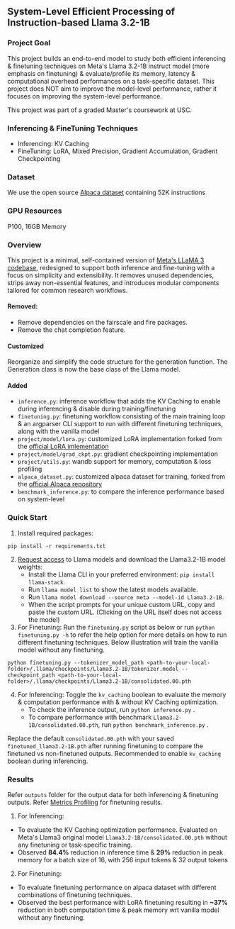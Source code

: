## System-Level Efficient Processing of Instruction-based Llama 3.2-1B
### Project Goal
This project builds an end-to-end model to study both efficient inferencing & finetuning techniques on Meta's Llama 3.2-1B instruct model (more emphasis on finetuning) & evaluate/profile its memory, latency & computational overhead performances on a task-specific dataset. This project does NOT aim to improve the model-level performance, rather it focuses on improving the system-level performance.

This project was part of a graded Master's coursework at USC.

### Inferencing & FineTuning Techniques
- Inferencing: KV Caching
- FineTuning: LoRA, Mixed Precision, Gradient Accumulation, Gradient Checkpointing

### Dataset
We use the open source [Alpaca dataset](https://github.com/tatsu-lab/stanford_alpaca/blob/main/alpaca_data.json) containing 52K instructions

### GPU Resources
P100, 16GB Memory

### Overview
This project is a minimal, self-contained version of [Meta's LLaMA 3 codebase](https://github.com/meta-llama), redesigned to support both inference and fine-tuning with a focus on simplicity and extensibility. It removes unused dependencies, strips away non-essential features, and introduces modular components tailored for common research workflows.

#### Removed:
- Remove dependencies on the fairscale and fire packages.
- Remove the chat completion feature.
  
#### Customized
Reorganize and simplify the code structure for the generation function. The Generation class is now the base class of the Llama model.

#### Added
- `inference.py`: inference workflow that adds the KV Caching to enable during inferencing & disable during training/finetuning
- `finetuning.py`: finetuning workflow consisting of the main training loop & an argparser CLI support to run with different finetuning techniques, along with the vanilla model
- `project/model/lora.py`: customized LoRA implementation forked from the [official LoRA imlementation](https://github.com/microsoft/LoRA.git)
- `project/model/grad_ckpt.py`: gradient checkpointing implementation
- `project/utils.py`: wandb support for memory, computation & loss profiling
- `alpaca_dataset.py`: customized alpaca dataset for training, forked from the [official Alpaca repository](https://github.com/tatsu-lab/stanford_alpaca)
- `benchmark_inference.py`: to compare the inference performance based on system-level

### Quick Start
1. Install required packages:
```
pip install -r requirements.txt
```
2. [Request access](https://www.llama.com/llama-downloads/) to Llama models and download the Llama3.2-1B model weights:
    * Install the Llama CLI in your preferred environment: `pip install llama-stack`.
    * Run `llama model list` to show the latest models available.
    * Run `llama model download --source meta --model-id Llama3.2-1B`.
    * When the script prompts for your unique custom URL, copy and paste the custom URL. (Clicking on the URL itself does not access the model)
3. For Finetuning: Run the `finetuning.py` script as below or run `python finetuning.py -h` to refer the help option for more details on how to run different finetuning techniques. Below illustration will train the vanilla model without any finetuning.
```
python finetuning.py --tokenizer_model_path <path-to-your-local-folder>/.llama/checkpoints/Llama3.2-1B/tokenizer.model --checkpoint_path <path-to-your-local-folder>/.llama/checkpoints/Llama3.2-1B/consolidated.00.pth
```
4. For Inferencing: Toggle the `kv_caching` boolean to evaluate the memory & computation performance with & without KV Caching optimization.
   - To check the inference output, run `python inference.py` . 
   - To compare performance with benchmark `Llama3.2-1B/consolidated.00.pth`, run `python benchmark_inference.py` .

Replace the default `consolidated.00.pth` with your saved `finetuned_llama3.2-1B.pth` after running finetuning to compare the finetuned vs non-finetuned outputs. Recommended to enable `kv_caching` boolean during inferencing. 

### Results
Refer `outputs` folder for the output data for both inferencing & finetuning outputs. 
Refer [Metrics Profiling](https://api.wandb.ai/links/asmitamohanty13-usc/g7qh758c) for finetuning results.

1. For Inferencing:
- To evaluate the KV Caching optimization performance. Evaluated on Meta's Llama3 original model `Llama3.2-1B/consolidated.00.pth` without any finetuning or task-specific training.
- Observed **84.4%** reduction in inference time & **29%** reduction in peak memory for a batch size of 16, with 256 input tokens & 32 output tokens
  
2. For Finetuning:
- To evaluate finetuning performance on alpaca dataset with different combinations of finetuning techniques.
- Observed the best performance with LoRA finetuning resulting in **~37%** reduction in both computation time & peak memory wrt vanilla model without any finetuning.


